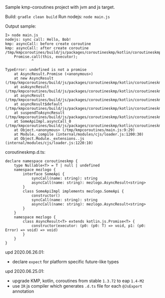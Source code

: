 Sample kmp-coroutines project with jvm and js target.

Build: `gradle clean build`
Run nodejs: `node main.js`

Output sample:
```
I> node main.js
nodejs: sync call: Hello, Bob!
kmp: asyncCall: before create coroutine
kmp: asyncCall: after create coroutine
/tmp/kmpcoroutines/build/js/packages/coroutineskmp/kotlin/coroutineskmp.js:8114
    Promise.call(this, executor);
            ^

TypeError: undefined is not a promise
    at AsyncResult.Promise (<anonymous>)
    at new AsyncResult (/tmp/kmpcoroutines/build/js/packages/coroutineskmp/kotlin/coroutineskmp.js:8114:13)
    at asAsyncResult (/tmp/kmpcoroutines/build/js/packages/coroutineskmp/kotlin/coroutineskmp.js:8106:19)
    at asyncResult (/tmp/kmpcoroutines/build/js/packages/coroutineskmp/kotlin/coroutineskmp.js:8098:12)
    at asyncResult$default (/tmp/kmpcoroutines/build/js/packages/coroutineskmp/kotlin/coroutineskmp.js:8103:12)
    at suspendToAsyncResult (/tmp/kmpcoroutines/build/js/packages/coroutineskmp/kotlin/coroutineskmp.js:8111:12)
    at SomeApiImpl.asyncCall_0 (/tmp/kmpcoroutines/build/js/packages/coroutineskmp/kotlin/coroutineskmp.js:7977:12)
    at Object.<anonymous> (/tmp/kmpcoroutines/main.js:9:29)
    at Module._compile (internal/modules/cjs/loader.js:1200:30)
    at Object.Module._extensions..js (internal/modules/cjs/loader.js:1220:10)
```

coroutineskmp.d.ts:
```
declare namespace coroutineskmp {
    type Nullable<T> = T | null | undefined
    namespace mezlogo {
        interface SomeApi {
            syncCall(name: string): string
            asyncCall(name: string): mezlogo.AsyncResult<string>
        }
        class SomeApiImpl implements mezlogo.SomeApi {
            constructor()
            syncCall(name: string): string
            asyncCall(name: string): mezlogo.AsyncResult<string>
        }
    }
    namespace mezlogo {
        class AsyncResult<T> extends kotlin.js.Promise<T> {
            constructor(executor: (p0: (p0: T) => void, p1: (p0: Error) => void) => void)
        }
    }
}
```

upd 2020.06.26.01:
- declare `expect` for platform specific future-like types

upd 2020.06.25.01:
- upgrade KMP, kotlin, coroutines from stable `1.3.72` to eap `1.4-M2`
- use `IR` js compiler which generates `.d.ts` file for each `@JsExport` annotation